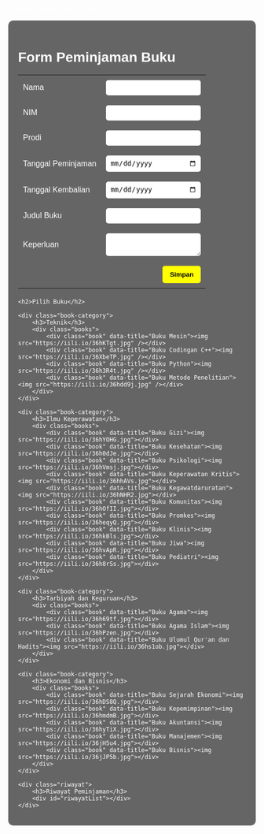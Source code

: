 selamat datang di library uca
<html lang="id">
<head>
    <meta charset="UTF-8" />
    <title>Form Peminjaman Buku</title>
    <style>
        body {
            font-family: Arial, sans-serif;
            background-image: url('https://images.unsplash.com/photo-1524995997946-a1c2e315a42f');
            background-size: cover;
            color: #fff;
            padding: 20px;
        }
        .container {
            background: rgba(0, 0, 0, 0.6);
            padding: 20px;
            border-radius: 10px;
        }
        table {
            width: 100%;
            margin-bottom: 20px;
        }
        td {
            padding: 10px;
        }
        input, select, textarea {
            width: 100%;
            padding: 8px;
            border-radius: 5px;
            border: none;
        }
        .book-category {
            margin-bottom: 30px;
        }
        .books {
            display: flex;
            flex-wrap: wrap;
            gap: 10px;
        }
        .book {
            cursor: pointer;
            border: 2px solid transparent;
            transition: border 0.3s;
        }
        .book img {
            width: 120px;
            height: 180px;
            border-radius: 5px;
        }
        .book.selected {
            border: 2px solid yellow;
        }
        .btn {
            background-color: yellow;
            border: none;
            padding: 10px 15px;
            border-radius: 5px;
            cursor: pointer;
            color: black;
            font-weight: bold;
        }
        .btn:hover {
            background-color: gold;
        }
        .riwayat {
            margin-top: 30px;
            background: rgba(255, 255, 255, 0.1);
            padding: 15px;
            border-radius: 8px;
        }
        .riwayat h3 {
            margin-top: 0;
        }
        .riwayat-item {
            background: rgba(255, 255, 255, 0.2);
            padding: 10px;
            margin-bottom: 10px;
            border-radius: 5px;
        }
    </style>
</head>
<body>
<div class="container">
    <h1>Form Peminjaman Buku</h1>
    <form id="borrowForm">
        <table>
            <tr><td>Nama</td><td><input type="text" id="nama" /></td></tr>
            <tr><td>NIM</td><td><input type="text" id="nim" /></td></tr>
            <tr><td>Prodi</td><td><input type="text" id="prodi" /></td></tr>
            <tr><td>Tanggal Peminjaman</td><td><input type="date" id="tglPinjam" /></td></tr>
            <tr><td>Tanggal Kembalian</td><td><input type="date" id="tglKembali" /></td></tr>
            <tr><td>Judul Buku</td><td><input type="text" id="judulBuku" readonly /></td></tr>
            <tr><td>Keperluan</td><td><textarea id="keperluan"></textarea></td></tr>
            <tr><td colspan="2" align="right">
                <button type="button" class="btn" onclick="simpanRiwayat()">Simpan</button>
            </td></tr>
        </table>
    </form>

    <h2>Pilih Buku</h2>

    <div class="book-category">
        <h3>Teknik</h3>
        <div class="books">
            <div class="book" data-title="Buku Mesin"><img src="https://iili.io/36hKTgt.jpg" /></div>
            <div class="book" data-title="Buku Codingan C++"><img src="https://iili.io/36XbeTP.jpg" /></div>
            <div class="book" data-title="Buku Python"><img src="https://iili.io/36h3R4t.jpg" /></div>
            <div class="book" data-title="Buku Metode Penelitian"><img src="https://iili.io/36hdd9j.jpg" /></div>
        </div>
    </div>

    <div class="book-category">
        <h3>Ilmu Keperawatan</h3>
        <div class="books">
            <div class="book" data-title="Buku Gizi"><img src="https://iili.io/36hYOHG.jpg"></div>
            <div class="book" data-title="Buku Kesehatan"><img src="https://iili.io/36h0dJe.jpg"></div>
            <div class="book" data-title="Buku Psikologi"><img src="https://iili.io/36hVmsj.jpg"></div>
            <div class="book" data-title="Buku Keperawatan Kritis"><img src="https://iili.io/36hhAVs.jpg"></div>
            <div class="book" data-title="Buku Kegawatdaruratan"><img src="https://iili.io/36hNHR2.jpg"></div>
            <div class="book" data-title="Buku Komunitas"><img src="https://iili.io/36hOfII.jpg"></div>
            <div class="book" data-title="Buku Promkes"><img src="https://iili.io/36heqyQ.jpg"></div>
            <div class="book" data-title="Buku Klinis"><img src="https://iili.io/36hkBls.jpg"></div>
            <div class="book" data-title="Buku Jiwa"><img src="https://iili.io/36hvApR.jpg"></div>
            <div class="book" data-title="Buku Pediatri"><img src="https://iili.io/36h8rSs.jpg"></div>
        </div>
    </div>

    <div class="book-category">
        <h3>Tarbiyah dan Keguruan</h3>
        <div class="books">
            <div class="book" data-title="Buku Agama"><img src="https://iili.io/36h69tf.jpg"></div>
            <div class="book" data-title="Buku Agama Islam"><img src="https://iili.io/36hPzen.jpg"></div>
            <div class="book" data-title="Buku Ulumul Qur'an dan Hadits"><img src="https://iili.io/36hs1ob.jpg"></div>
        </div>
    </div>

    <div class="book-category">
        <h3>Ekonomi dan Bisnis</h3>
        <div class="books">
            <div class="book" data-title="Buku Sejarah Ekonomi"><img src="https://iili.io/36hDS8Q.jpg"></div>
            <div class="book" data-title="Buku Kepemimpinan"><img src="https://iili.io/36hmdmB.jpg"></div>
            <div class="book" data-title="Buku Akuntansi"><img src="https://iili.io/36hyTiX.jpg"></div>
            <div class="book" data-title="Buku Manajemen"><img src="https://iili.io/36jH5u4.jpg"></div>
            <div class="book" data-title="Buku Bisnis"><img src="https://iili.io/36jJP5b.jpg"></div>
        </div>
    </div>

    <div class="riwayat">
        <h3>Riwayat Peminjaman</h3>
        <div id="riwayatList"></div>
    </div>
</div>

<script>
    const books = document.querySelectorAll('.book');
    const judulInput = document.getElementById('judulBuku');
    const form = document.getElementById('borrowForm');

    books.forEach(book => {
        book.addEventListener('click', () => {
            books.forEach(b => b.classList.remove('selected'));
            book.classList.add('selected');
            judulInput.value = book.getAttribute('data-title');
            saveForm();
        });
    });

    form.addEventListener('input', saveForm);

    function saveForm() {
        const formData = ambilDataForm();
        localStorage.setItem('formPeminjaman', JSON.stringify(formData));
    }

    function loadForm() {
        const saved = JSON.parse(localStorage.getItem('formPeminjaman'));
        if (saved) {
            document.getElementById('nama').value = saved.nama;
            document.getElementById('nim').value = saved.nim;
            document.getElementById('prodi').value = saved.prodi;
            document.getElementById('tglPinjam').value = saved.tglPinjam;
            document.getElementById('tglKembali').value = saved.tglKembali;
            document.getElementById('judulBuku').value = saved.judulBuku;
            document.getElementById('keperluan').value = saved.keperluan;

            books.forEach(b => {
                if (b.getAttribute('data-title') === saved.judulBuku) {
                    b.classList.add('selected');
                } else {
                    b.classList.remove('selected');
                }
            });
        }
    }

    function ambilDataForm() {
        return {
            nama: document.getElementById('nama').value,
            nim: document.getElementById('nim').value,
            prodi: document.getElementById('prodi').value,
            tglPinjam: document.getElementById('tglPinjam').value,
            tglKembali: document.getElementById('tglKembali').value,
            judulBuku: document.getElementById('judulBuku').value,
            keperluan: document.getElementById('keperluan').value
        };
    }

    function simpanRiwayat() {
        const data = ambilDataForm();
        if (!data.nama || !data.nim || !data.judulBuku) {
            alert("Harap lengkapi data terlebih dahulu!");
            return;
        }

        let riwayat = JSON.parse(localStorage.getItem('riwayatPeminjaman')) || [];
        riwayat.push(data);
        localStorage.setItem('riwayatPeminjaman', JSON.stringify(riwayat));

        alert("Data berhasil disimpan ke riwayat!");
        localStorage.removeItem('formPeminjaman');
        form.reset();
        books.forEach(b => b.classList.remove('selected'));
        judulInput.value = '';
        tampilkanRiwayat();
    }

    function tampilkanRiwayat() {
        const list = document.getElementById('riwayatList');
        const riwayat = JSON.parse(localStorage.getItem('riwayatPeminjaman')) || [];

        list.innerHTML = "";
        riwayat.forEach((item, index) => {
            list.innerHTML += `
                <div class="riwayat-item">
                    <strong>No:</strong> ${index + 1}<br>
                    <strong>Nama:</strong> ${item.nama}<br>
                    <strong>NIM:</strong> ${item.nim}<br>
                    <strong>Judul Buku:</strong> ${item.judulBuku}<br>
                    <strong>Tanggal Pinjam:</strong> ${item.tglPinjam} → <strong>Kembali:</strong> ${item.tglKembali}<br>
                    <strong>Keperluan:</strong> ${item.keperluan}
                </div>
            `;
        });
    }

    window.onload = function () {
        loadForm();
        tampilkanRiwayat();
    };
</script>
</body>
</html>

